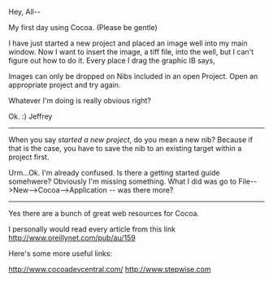 Hey, All--

My first day using Cocoa. (Please be gentle)

I have just started a new project and placed an image well into my main window. Now I want to insert the image, a tiff file, into the well, but I can't figure out how to do it. Every place I drag the graphic IB says, 

Images can only be dropped on Nibs included in an open Project. Open an appropriate project and try again.

Whatever I'm doing is really obvious right?

Ok. :)
Jeffrey

----

When you say *started a new project*, do you mean a new nib? Because if that is the case, you have to save the nib to an existing target within a project first.


Urm...Ok. I'm already confused. Is there a getting started guide somehwere? Obviously I'm missing something. What I did was go to File-->New-->Cocoa-->Application -- was there more?

----

Yes there are a bunch of great web resources for Cocoa.

I personally would read every article from this link http://www.oreillynet.com/pub/au/159

Here's some more useful links:

http://www.cocoadevcentral.com/
http://www.stepwise.com